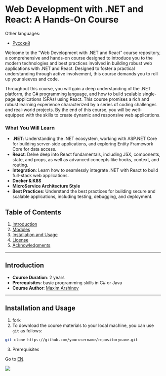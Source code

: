 # Web Development with .NET and React: A Hands-On Course

Other languages:
- [Русский](./theory/ru)

Welcome to the "Web Development with .NET and React" course repository, a comprehensive and hands-on course designed to introduce you to the modern technologies and best practices involved in building robust web applications with .NET and React. Designed to foster a practical understanding through active involvement, this course demands you to roll up your sleeves and code.

Throughout this course, you will gain a deep understanding of the .NET platform, the C# programming language, and how to build scalable single-page applications (SPAs) using React.
This course promises a rich and robust learning experience characterized by a series of coding challenges and real-world projects. By the end of this course, you will be well-equipped with the skills to create dynamic and responsive web applications.

### What You Will Learn

- **.NET**: Understanding the .NET ecosystem, working with ASP.NET Core for building server-side applications, and exploring Entity Framework Core for data access.
- **React**: Delve deep into React fundamentals, including JSX, components, state, and props, as well as advanced concepts like hooks, context, and routing.
- **Integration**: Learn how to seamlessly integrate .NET with React to build full-stack web applications.
- **Docker & K8S**
- **MicroService Architecture Style**
- **Best Practices**: Understand the best practices for building secure and scalable applications, including testing, debugging, and deployment.


## Table of Contents

1. [Introduction](#introduction)
2. [Modules](#modules)
3. [Installation and Usage](#installation-and-usage)
4. [License](#license)
5. [Acknowledgments](#acknowledgments)

---

## Introduction

- **Course Duration**: 2 years
- **Prerequisites**: basic programming skills in C# or Java
- **Course Author**: [Maxim Arshinov](https://www.linkedin.com/in/max-arshinov-88233a74/)

---

## Installation and Usage

1. fork
2. To download the course materials to your local machine, you can use `git` as follows:
```bash
git clone https://github.com/yourusername/repositoryname.git
```
3. Prerequisites

Go to [EN](./en/2).

![](./d2.svg)